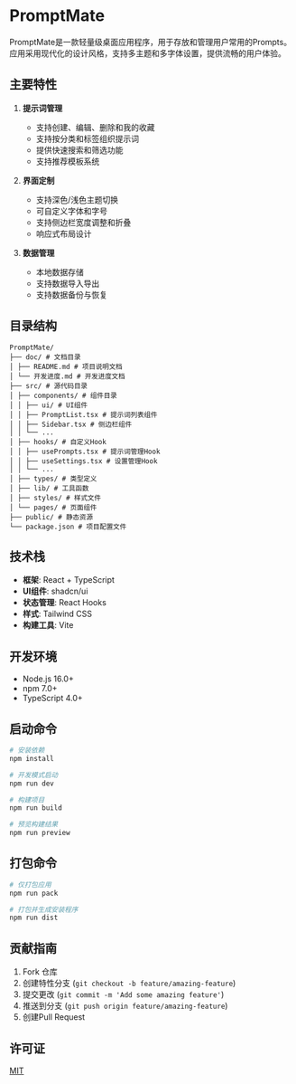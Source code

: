 # PromptMate

PromptMate是一款轻量级桌面应用程序，用于存放和管理用户常用的Prompts。应用采用现代化的设计风格，支持多主题和多字体设置，提供流畅的用户体验。

## 主要特性

1. **提示词管理**
   - 支持创建、编辑、删除和我的收藏
   - 支持按分类和标签组织提示词
   - 提供快速搜索和筛选功能
   - 支持推荐模板系统

2. **界面定制**
   - 支持深色/浅色主题切换
   - 可自定义字体和字号
   - 支持侧边栏宽度调整和折叠
   - 响应式布局设计

3. **数据管理**
   - 本地数据存储
   - 支持数据导入导出
   - 支持数据备份与恢复

## 目录结构

```
PromptMate/
├── doc/ # 文档目录
│ ├── README.md # 项目说明文档
│ └── 开发进度.md # 开发进度文档
├── src/ # 源代码目录
│ ├── components/ # 组件目录
│ │ ├── ui/ # UI组件
│ │ ├── PromptList.tsx # 提示词列表组件
│ │ ├── Sidebar.tsx # 侧边栏组件
│ │ └── ...
│ ├── hooks/ # 自定义Hook
│ │ ├── usePrompts.tsx # 提示词管理Hook
│ │ ├── useSettings.tsx # 设置管理Hook
│ │ └── ...
│ ├── types/ # 类型定义
│ ├── lib/ # 工具函数
│ ├── styles/ # 样式文件
│ └── pages/ # 页面组件
├── public/ # 静态资源
└── package.json # 项目配置文件
```


## 技术栈

- **框架**: React + TypeScript
- **UI组件**: shadcn/ui
- **状态管理**: React Hooks
- **样式**: Tailwind CSS
- **构建工具**: Vite

## 开发环境

- Node.js 16.0+
- npm 7.0+
- TypeScript 4.0+

## 启动命令

```bash
# 安装依赖
npm install

# 开发模式启动
npm run dev

# 构建项目
npm run build

# 预览构建结果
npm run preview
```

## 打包命令

```bash
# 仅打包应用
npm run pack

# 打包并生成安装程序
npm run dist
```


## 贡献指南

1. Fork 仓库
2. 创建特性分支 (`git checkout -b feature/amazing-feature`)
3. 提交更改 (`git commit -m 'Add some amazing feature'`)
4. 推送到分支 (`git push origin feature/amazing-feature`)
5. 创建Pull Request

## 许可证

[MIT](LICENSE)